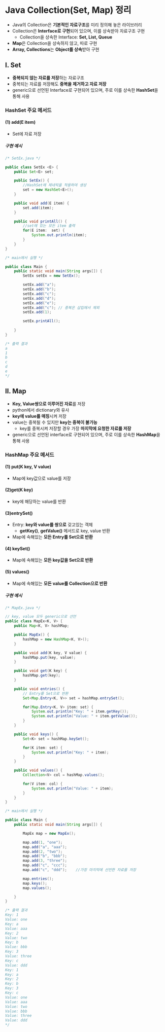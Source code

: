 # Java Collection(Set, Map) 정리

- Java의 Collection은 **기본적인 자료구조**를 미리 정의해 놓은 라이브러리
- Collection은 **Interface로 구현**되어 있으며, 이를 상속받아 자료구조 구현
  - Collection을 상속한 Interface: **Set, List, Queue**
- **Map**은 Collection을 상속하지 않고, 따로 구현
- **Array, Collections**는 **Object를 상속**받아 구현



## I. Set

- **중복되지 않는 자료를 저장**하는 자료구조
- 중복되는 자료를 저장해도 **중복을 제거하고 자료 저장**
- generic으로 선언된 Interface로 구현되어 있으며, 주로 이를 상속한 **HashSet**을 통해 사용



### HashSet 주요 메서드

#### (1) add(E item)

- Set에 자료 저장



##### 구현 예시

```java
/* SetEx.java */

public class SetEx <E> {
    public Set<E> set;

    public SetEx() {
        //HashSet에 제네릭을 적용하여 생성
        set = new HashSet<E>();
    }

    public void add(E item) {
        set.add(item);
    }

    public void printAll() {
        //set에 있는 모든 item 출력
        for(E item:  set) {
            System.out.println(item);
        }
    }
}
```

```java
/* main에서 실행 */

public class Main {
    public static void main(String args[]) {
        SetEx setEx = new SetEx();

        setEx.add("a");
        setEx.add("b");
        setEx.add("c");
        setEx.add("d");
        setEx.add("e");
        setEx.add("c");	// 중복은 삽입에서 제외
        setEx.add(1);

        setEx.printAll();
        
    }
}

/* 출력 결과
a
1
b
c
d
e
*/
```





## II. Map

- **Key, Value쌍으로 이루어진 자료**를 저장
- python에서 dictionary와 유사
- **key에 value를 매칭**시켜 저장
- value는 중복될 수 있지만 **key는 중복이 불가능**
  - key를 중복시켜 저장할 경우 가장 **마지막에 요청한 자료를 저장**
-  generic으로 선언된 interface로 구현되어 있으며, 주로 이를 상속한 **HashMap**을 통해 사용



### HashMap 주요 메서드

#### (1) put(K key, V value)

- Map에 key값으로 value를 저장



#### (2)get(K key)

- key에 해당하는 value를 반환



#### (3)entrySet()

- Entry: **key와 value를 쌍으로** 갖고있는 객체
  - **getKey()**, **getValue()** 메서드로 key, value 반환
- Map에 속해있는 **모든 Entry를 Set으로 반환**



#### (4) keySet()

- Map에 속해있는 **모든 key값을 Set으로 반환**



#### (5) values()

- Map에 속해있는 **모든 value를 Collection으로 반환**



##### 구현 예시

```java
/* MapEx.java */

// key, value 모두 generic으로 선언
public class MapEx<K, V> {
    public Map<K, V> hashMap;

    public MapEx() {
        hashMap = new HashMap<K, V>();
    }

    public void add(K key, V value) {
        hashMap.put(key, value);
    }

    public void get(K key) {
        hashMap.get(key);
    }

    public void entries() {
        // Entry를 Set으로 반환
        Set<Map.Entry<K, V>> set = hashMap.entrySet();

        for(Map.Entry<K, V> item: set) {
            System.out.println("Key: " + item.getKey());
            System.out.println("Value: " + item.getValue());
        }
    }

    public void keys() {
        Set<K> set = hashMap.keySet();

        for(K item: set) {
            System.out.println("Key: " + item);
        }
    }

    public void values() {
        Collection<V> col = hashMap.values();

        for(V item: col) {
            System.out.println("Value: " + item);
        }
    }
}
```

```java
/* main에서 실행 */

public class Main {
    public static void main(String args[]) {

        MapEx map = new MapEx();

        map.add(1, "one");
        map.add("a", "aaa");
        map.add(2, "two");
        map.add("b", "bbb");
        map.add(3, "three");
        map.add("c", "ccc");
        map.add("c", "ddd");    //가장 마지막에 선언한 자료를 저장

        map.entries();
        map.keys();
        map.values();

    }
}

/* 출력 결과
Key: 1
Value: one
Key: a
Value: aaa
Key: 2
Value: two
Key: b
Value: bbb
Key: 3
Value: three
Key: c
Value: ddd
Key: 1
Key: a
Key: 2
Key: b
Key: 3
Key: c
Value: one
Value: aaa
Value: two
Value: bbb
Value: three
Value: ddd
*/
```




